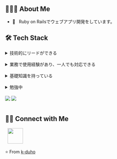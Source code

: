 

<h2> 👨🏻‍💻 About Me </h2>

- 🔭 &nbsp; Ruby on Railsでウェブアプリ開発をしています。

<h2>🛠 Tech Stack</h2>

<details>
  <summary>技術的にリードができる</summary>
  <div markdown="1">
  </div>
</details>

<br>

<details>
  <summary>業務で使用経験があり、一人でも対応できる</summary>
  <br>
  <div markdown="1">

  ![Rails](http://img.shields.io/badge/-Ruby%20on%20Rails-CC0000?style=flat&logo=ruby-on-rails&logoColor=ffffff) ![Ruby](http://img.shields.io/badge/-Ruby-CC342D?style=flat&logo=ruby&logoColor=ffe8e8) ![SQL](https://img.shields.io/badge/-SQL-0099E5.svg?logo=SQL&style=flat") 
  
  </div>
</details>

<br>

<details>
  <summary>基礎知識を持っている</summary>
  <br>
  <div markdown="1">

  ![JQuery](https://img.shields.io/badge/-jQuery-0769AD.svg?logo=jquery&style=flat)
  ![Javascript](https://img.shields.io/badge/Javascript-0099E5.svg?logo=javascript&style=flat)
  ![HTML](https://img.shields.io/badge/-CSS3-1572B6.svg?logo=css3&style=flat)
  ![CSS](https://img.shields.io/badge/-HTML5-333.svg?logo=html5&style=flat)
  </div>
</details>

<br>

<details>
  <summary>勉強中</summary>
  <br>
  <div markdown="1">

  ![Rails](http://img.shields.io/badge/-Ruby%20on%20Rails-CC0000?style=flat&logo=ruby-on-rails&logoColor=ffffff) ![Ruby](http://img.shields.io/badge/-Ruby-CC342D?style=flat&logo=ruby&logoColor=ffe8e8)
  </div>
</details>

<br>


<img align="center" src="https://github-readme-stats.vercel.app/api?username=k-duho&show_icons=true&theme=radical">
<img align="center" src="https://github-readme-stats.vercel.app/api/top-langs/?username=k-duho&layout=compact&theme=radical">


</br>




<br>

<h2> 🤝🏻 Connect with Me </h2>
&nbsp; <a href="mailto:dev.kimduho@gmail.com" target="_blank" rel="noopener noreferrer"><img src="https://img.icons8.com/plasticine/100/000000/gmail.png"  width="50" /></a>

⭐️ From [k-duho](https://github.com/k-duho)















